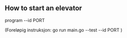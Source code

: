 How to start an elevator
---------------------------

program --id PORT


(Foreløpig instruksjon:
go run main.go --test --id PORT
)